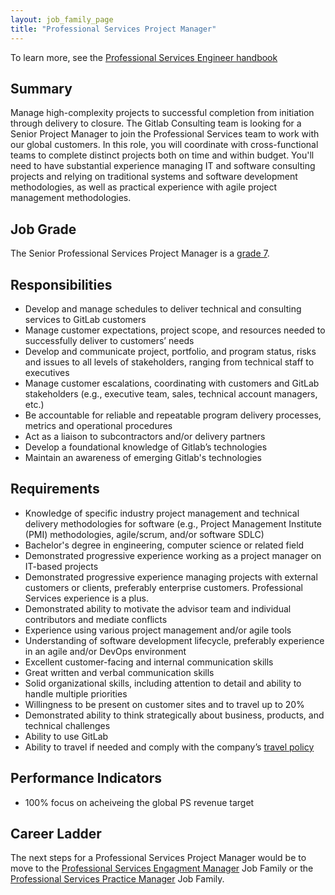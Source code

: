 ```yaml
---
layout: job_family_page
title: "Professional Services Project Manager"
---
```


To learn more, see the [Professional Services Engineer handbook](/handbook/customer-success/professional-services-engineering)

## Summary

Manage high-complexity projects to successful completion from initiation through delivery to closure. The Gitlab Consulting team is looking for a Senior Project Manager to join the Professional Services team to work with our global customers. In this role, you will coordinate with cross-functional teams to complete distinct projects both on time and within budget. You'll need to have substantial experience managing IT and software consulting projects and relying on traditional systems and software development methodologies, as well as practical experience with agile project management methodologies.

## Job Grade

The Senior Professional Services Project Manager is a [grade 7](/handbook/total-rewards/compensation/compensation-calculator/#gitlab-job-grades).  

## Responsibilities

- Develop and manage schedules to deliver technical and consulting services to GitLab customers
- Manage customer expectations, project scope, and resources needed to successfully deliver to customers’ needs
- Develop and communicate project, portfolio, and program status, risks and issues to all levels of stakeholders, ranging from technical staff to executives
- Manage customer escalations, coordinating with customers and GitLab stakeholders (e.g., executive team, sales, technical account managers, etc.)
- Be accountable for reliable and repeatable program delivery processes, metrics and operational procedures
- Act as a liaison to subcontractors and/or delivery partners
- Develop a foundational knowledge of Gitlab’s technologies
- Maintain an awareness of emerging Gitlab's technologies

## Requirements

- Knowledge of specific industry project management and technical delivery methodologies for software (e.g., Project Management Institute (PMI) methodologies, agile/scrum, and/or software SDLC)
- Bachelor's degree in engineering, computer science or related field
- Demonstrated progressive experience working as a project manager on IT-based projects
- Demonstrated progressive experience managing projects with external customers or clients, preferably enterprise customers. Professional Services experience is a plus.
- Demonstrated ability to motivate the advisor team and individual contributors and mediate conflicts
- Experience using various project management and/or agile tools
- Understanding of software development lifecycle, preferably experience in an agile and/or DevOps environment
- Excellent customer-facing and internal communication skills
- Great written and verbal communication skills
- Solid organizational skills, including attention to detail and ability to handle multiple priorities
- Willingness to be present on customer sites and to travel up to 20%
- Demonstrated ability to think strategically about business, products, and technical challenges
- Ability to use GitLab
- Ability to travel if needed and comply with the company’s [travel policy](https://about.gitlab.com/handbook/travel/)

## Performance Indicators

* 100% focus on acheiveing the global PS revenue target

## Career Ladder

The next steps for a Professional Services Project Manager would be to move to the [Professional Services Engagment Manager](/job-families/sales/source/job-professional-services-engagement-manager/) Job Family or the [Professional Services Practice Manager](/job-families/sales/professional-services-practice-manager/) Job Family.

